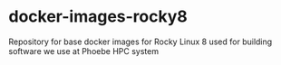 # docker-images-rocky8
Repository for base docker images for Rocky Linux 8 used for building software we use at Phoebe HPC system
